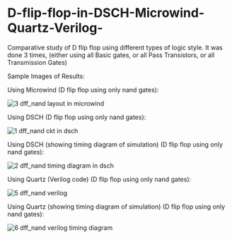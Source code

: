 # D-flip-flop-in-DSCH-Microwind-Quartz-Verilog-
Comparative study of D flip flop using different types of logic style. It was done 3 times, (either using all Basic gates, or all Pass Transistors, or all Transmission Gates)


Sample Images of Results:

Using Microwind (D flip flop using only nand gates):

![3  dff_nand layout in microwind](https://github.com/Mainul-Islam-07/D-flip-flop-in-DSCH-Microwind-Quartz-Verilog-/assets/78782260/7cd490f3-814b-4668-add8-25510b6b4fe3)

Using DSCH (D flip flop using only nand gates):

![1  dff_nand ckt in dsch](https://github.com/Mainul-Islam-07/D-flip-flop-in-DSCH-Microwind-Quartz-Verilog-/assets/78782260/bd9ea1f9-9842-4c2d-8394-09219dbcd59b)


Using DSCH (showing timing diagram of simulation) (D flip flop using only nand gates):

![2  dff_nand timing diagram in dsch](https://github.com/Mainul-Islam-07/D-flip-flop-in-DSCH-Microwind-Quartz-Verilog-/assets/78782260/6da43c09-4158-4545-90c9-d75400d2cf62)


Using Quartz (Verilog code) (D flip flop using only nand gates):

![5  dff_nand verilog](https://github.com/Mainul-Islam-07/D-flip-flop-in-DSCH-Microwind-Quartz-Verilog-/assets/78782260/e9498fde-cc27-4cca-b0a0-fce163e56797)

Using Quartz (showing timing diagram of simulation) (D flip flop using only nand gates):

![6  dff_nand verilog timing diagram](https://github.com/Mainul-Islam-07/D-flip-flop-in-DSCH-Microwind-Quartz-Verilog-/assets/78782260/5b033bc5-44ac-4add-bfa1-050c21fbc8d2)
